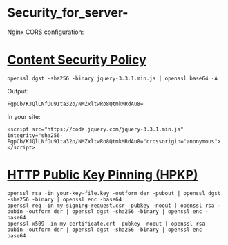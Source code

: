 # Security_for_server-

Nginx CORS configuration:


# [Content Security Policy](https://wiki.selfhtml.org/wiki/Sicherheit/Content_Security_Policy)
```
openssl dgst -sha256 -binary jquery-3.3.1.min.js | openssl base64 -A
```
Output:
```
FgpCb/KJQlLNfOu91ta32o/NMZxltwRo8QtmkMRdAu8=
```
In your site:
```
<script src="https://code.jquery.com/jquery-3.3.1.min.js" integrity="sha256-FgpCb/KJQlLNfOu91ta32o/NMZxltwRo8QtmkMRdAu8="crossorigin="anonymous"></script>

```

# [HTTP Public Key Pinning (HPKP)](https://developer.mozilla.org/de/docs/Web/Security/Public_Key_Pinning)
```
openssl rsa -in your-key-file.key -outform der -pubout | openssl dgst -sha256 -binary | openssl enc -base64
openssl req -in my-signing-request.csr -pubkey -noout | openssl rsa -pubin -outform der | openssl dgst -sha256 -binary | openssl enc -base64
openssl x509 -in my-certificate.crt -pubkey -noout | openssl rsa -pubin -outform der | openssl dgst -sha256 -binary | openssl enc -base64
```
